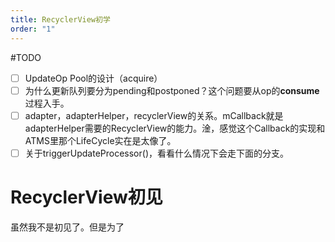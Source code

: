 ```yaml
---
title: RecyclerView初学
order: "1"
---
```

#TODO 

- [ ] UpdateOp Pool的设计（acquire）
- [ ] 为什么更新队列要分为pending和postponed？这个问题要从op的**consume**过程入手。
- [ ] adapter，adapterHelper，recyclerView的关系。mCallback就是adapterHelper需要的RecyclerView的能力。淦，感觉这个Callback的实现和ATMS里那个LifeCycle实在是太像了。
- [ ] 关于triggerUpdateProcessor()，看看什么情况下会走下面的分支。

# RecyclerView初见

虽然我不是初见了。但是为了